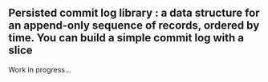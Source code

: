 Persisted commit log library : 
a data structure for an append-only
sequence of records, ordered by time.
You can build a simple commit log with a slice
---
Work in progress...